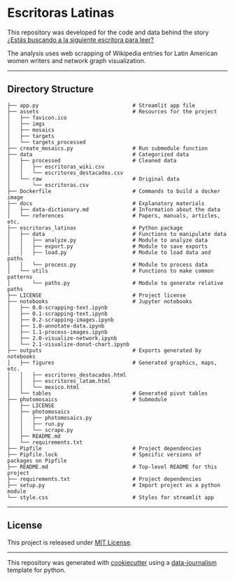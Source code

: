 # Escritoras Latinas

This repository was developed for the code and data behind the story [¿Estás buscando a la siguiente escritora para leer?](https://datacritica.org/)

The analysis uses web scrapping of Wikipedia entries for Latin American women writers and network graph visualization.

---

## Directory Structure

```
├── app.py                              # Streamlit app file
├── assets                              # Resources for the project
│   ├── favicon.ico
│   ├── imgs
│   ├── mosaics
│   ├── targets
│   └── targets_processed
├── create_mosaics.py                   # Run submodule function
├── data                                # Categorized data 
│   ├── processed                       # Cleaned data
│   │   ├── escritoras_wiki.csv
│   │   └── escritores_destacados.csv
│   └── raw                             # Original data
│       └── escritoras.csv
├── Dockerfile                          # Commands to build a docker image
├── docs                                # Explanatory materials
│   ├── data-dictionary.md              # Information about the data
│   └── references                      # Papers, manuals, articles, etc.
├── escritoras_latinas                  # Python package
│   ├── data                            # Functions to manipulate data
│   │   ├── analyze.py                  # Module to analyze data
│   │   ├── export.py                   # Module to save exports
│   │   ├── load.py                     # Module to load data and paths
│   │   └── process.py                  # Module to process data
│   └── utils                           # Functions to make common patterns
│       └── paths.py                    # Module to generate relative paths
├── LICENSE                             # Project license
├── notebooks                           # Jupyter notebooks
│   ├── 0.0-scrapping-text.ipynb
│   ├── 0.1-scrapping-text.ipynb
│   ├── 0.2-scrapping-images.ipynb
│   ├── 1.0-annotate-data.ipynb
│   ├── 1.1-process-images.ipynb
│   ├── 2.0-visualize-network.ipynb
│   └── 2.1-visualize-donut-chart.ipynb
├── outputs                             # Exports generated by notebooks
│   ├── figures                         # Generated graphics, maps, etc.
│   │   ├── escritores_destacados.html
│   │   ├── escritores_latam.html
│   │   └── mexico.html
│   └── tables                          # Generated pivot tables
├── photomosaics                        # Submodule
│   ├── LICENSE
│   ├── photomosaics
│   │   ├── photomosaics.py
│   │   ├── run.py
│   │   └── scrape.py
│   ├── README.md
│   └── requirements.txt
├── Pipfile                             # Project dependencies
├── Pipfile.lock                        # Specific versions of packages on Pipfile
├── README.md                           # Top-level README for this project
├── requirements.txt                    # Project dependencies
├── setup.py                            # Import project as a python module
└── style.css                           # Styles for streamlit app
```
---

## License

This project is released under [MIT License](/LICENSE).

---

This repository was generated with [cookiecutter](https://github.com/cookiecutter/cookiecutter) using a [data-journalism](https://github.com/DataCritica/cookiecutter-data-journalism) template for python.